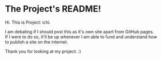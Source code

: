 # The Project's README!
Hi. This is Project: ichi.

I am debating if I should post this as it's own site apart from GitHub pages. If I were to do so, it'll be up whenever I am able to fund and understand how to publish a site on the internet.

Thank you for looking at my project. :)
